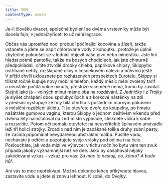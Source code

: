 ```yaml
---
title: TOM
contentType: prose
---
```


  

Je-li člověku dvacet, společné bydlení se dvěma vrstevníky může být docela fajn; v jednačtyřiceti to už není legrace.

Občas vás uprostřed noci probudí počínající kocovina a žízeň, takže vstanete a jdete se napít chlorované vody z kohoutku, protože je úplně zbytečné pokoušet se v lednici objevit vaše pivo nebo minerálku. Jste líní hledat potmě pantofle, takže na bosých chodidlech, jak jste chmurně předpokládali, cítíte ztvrdlé drobky chleba, paprikové chipsy, Skippyho ostříhané nehty, rozšlapané olivy v česnekovém nálevu a bůhvíco ještě. V příští chvíli uklouznete po rozházených prospektech Eurotelu. Skippy si třikrát ročně kupuje nový mobil­ní telefon, každý měsíc mění zvolený tarif a neustále počítá volné minuty, přestože víceméně nemá, komu by zavolal. Stejně jako já – volných minut máme oba na rozdávání. Z _Jedničky_ i z _Trojky_ je slyšet chrápání obou spolubydlících a z korkové nástěnky na zdi v předsíni vystupuje ze tmy bílá čtvrtka s posledním marným pokusem o měsíční rozdělení úklidu. Tiše otevřete dveře do koupelny, po hmatu našátráte gumovou vagínu, kterou Skippy o jednom deštivém víkendu před dvěma lety nainstaloval na zeď místo vypínače, stisknete víčka k sobě a rozsvítíte. Potom oči pomalu otevřete: na neuvěřitelně špinavém umývadle leží tři holicí strojky. Zrcadlo nad ním je zacákané tolika druhy zubní pasty, že začíná připomínat nevydařenou abstraktní malbu. Pustíte vodu, necháváte ji odtéct a pozorujete svoje vrásky pod očima i na čele. Posloucháte, jak voda mizí ve výlevce: v tichu nočního bytu vám ten zvuk připadá jakoby významnější než ve dne. Jako by obsahoval nějaký zakódovaný vzkaz – vzkaz pro vás: _Za moc to nestojí, co, kámo? A bude hůř._

Ani vás to moc nepřekvapí. Možná dokonce lehce přikývnete hlavou, zastavíte vodu a jdete si znovu lehnout. K sobě, do _Dvojky_.
